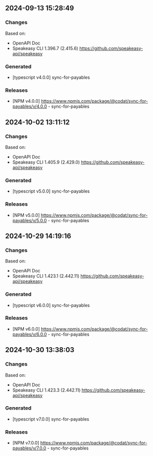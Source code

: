 

## 2024-09-13 15:28:49
### Changes
Based on:
- OpenAPI Doc  
- Speakeasy CLI 1.396.7 (2.415.6) https://github.com/speakeasy-api/speakeasy
### Generated
- [typescript v4.0.0] sync-for-payables
### Releases
- [NPM v4.0.0] https://www.npmjs.com/package/@codat/sync-for-payables/v/4.0.0 - sync-for-payables

## 2024-10-02 13:11:12
### Changes
Based on:
- OpenAPI Doc  
- Speakeasy CLI 1.405.9 (2.429.0) https://github.com/speakeasy-api/speakeasy
### Generated
- [typescript v5.0.0] sync-for-payables
### Releases
- [NPM v5.0.0] https://www.npmjs.com/package/@codat/sync-for-payables/v/5.0.0 - sync-for-payables

## 2024-10-29 14:19:16
### Changes
Based on:
- OpenAPI Doc  
- Speakeasy CLI 1.423.1 (2.442.11) https://github.com/speakeasy-api/speakeasy
### Generated
- [typescript v6.0.0] sync-for-payables
### Releases
- [NPM v6.0.0] https://www.npmjs.com/package/@codat/sync-for-payables/v/6.0.0 - sync-for-payables

## 2024-10-30 13:38:03
### Changes
Based on:
- OpenAPI Doc  
- Speakeasy CLI 1.423.3 (2.442.11) https://github.com/speakeasy-api/speakeasy
### Generated
- [typescript v7.0.0] sync-for-payables
### Releases
- [NPM v7.0.0] https://www.npmjs.com/package/@codat/sync-for-payables/v/7.0.0 - sync-for-payables